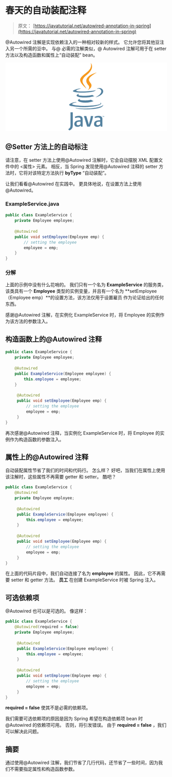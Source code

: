 # 春天的自动装配注释

> 原文： [https://javatutorial.net/autowired-annotation-in-spring](https://javatutorial.net/autowired-annotation-in-spring)

@Autowired 注解是实现依赖注入的一种相对较新的样式。 它允许您将其他豆注入另一个所需的豆中。 与@ 必需的注解类似，@ Autowired 注解可用于在 setter 方法以及构造函数和属性上“自动装配” bean。

![java-featured-image](img/e0db051dedc1179e7424b6d998a6a772.jpg)

## @Setter 方法上的自动标注

请注意，在 setter 方法上使用@Autowired 注解时，它会自动摆脱 XML 配置文件中的 &lt;属性&gt; 元素。 相反，当 Spring 发现使用@Autowired 注释的 setter 方法时，它将对该特定方法执行 **byType** “自动装配”。

让我们看看@Autowired 在实践中。 更具体地说，在设置方法上使用@Autowired。

### ExampleService.java

```java
public class ExampleService {
    private Employee employee;

    @Autowired
    public void setEmployee(Employee emp) {
        // setting the employee
        employee = emp;
    }
}
```

### 分解

上面的示例中没有什么花哨的。 我们只有一个名为 **ExampleService** 的服务类，该类具有一个 **Employee** 类型的实例变量，并且有一个名为 **setEmployee（Employee emp）**的设置方法，该方法仅用于设置雇员 作为论证给出的任何东西。

感谢@Autowired 注解，在实例化 ExampleService 时，将 Employee 的实例作为该方法的参数注入。

## 构造函数上的@Autowired 注释

```java
public class ExampleService {
    private Employee employee;

    @Autowired
    public ExampleService(Employee employee) {
        this.employee = employee;
    }

     @Autowired
     public void setEmployee(Employee emp) {
         // setting the employee
         employee = emp;
     }
}
```

再次感谢@Autowired 注释，当实例化 ExampleService 时，将 Employee 的实例作为构造函数的参数注入。

## 属性上的@Autowired 注释

自动装配属性节省了我们的时间和代码行。 怎么样？ 好吧，当我们在属性上使用该注解时，这些属性不再需要 getter 和 setter。 酷吧？

```java
public class ExampleService {
    @Autowired
    private Employee employee;

     @Autowired
     public ExampleService(Employee employee) {
         this.employee = employee;
     }

     @Autowired
     public void setEmployee(Employee emp) {
         // setting the employee
         employee = emp;
     }
}
```

在上面的代码片段中，我们自动连接了名为 **employee** 的属性。 因此，它不再需要 setter 和 getter 方法。 **员工** 在创建 ExampleService 时被 Spring 注入。

## 可选依赖项

@Autowired 也可以是可选的。 像这样：

```java
public class ExampleService {
    @Autowired(required = false)
    private Employee employee;

     @Autowired
     public ExampleService(Employee employee) {
         this.employee = employee;
     }

     @Autowired
     public void setEmployee(Employee emp) {
         // setting the employee
         employee = emp;
     }
}
```

**required = false** 使其不是必需的依赖项。

我们需要可选依赖项的原因是因为 Spring 希望在构造依赖项 bean 时@Autowired 的依赖项可用。 否则，将引发错误。 由于 **required = false** ，我们可以解决此问题。

## 摘要

通过使用@Autowired 注解，我们节省了几行代码，还节省了一些时间，因为我们不需要指定属性和构造函数参数。